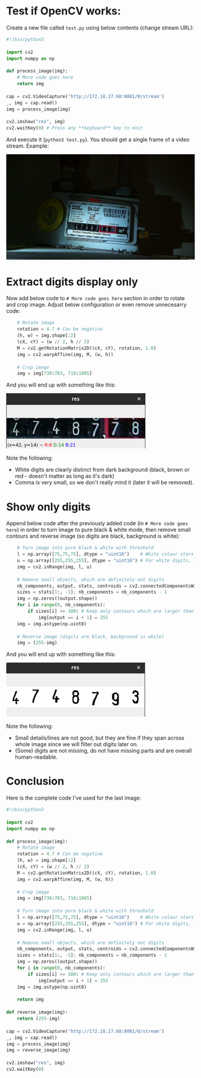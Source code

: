 # Test if OpenCV works:

Create a new file called `test.py` using below contents (change stream URL):
```python
#!/bin/python3

import cv2
import numpy as np

def process_image(img):
    # More code goes here
    return img

cap = cv2.VideoCapture('http://172.18.17.68:8081/0/stream')
_, img = cap.read()
img = process_image(img)

cv2.imshow("res", img)
cv2.waitKey(0) # Press any **keyboard** key to exit
```

And execute it (`python3 test.py`). You should get a single frame of a video stream. Example:

![](https://github.com/erkexzcx/gas_monitor/raw/main/instructions/images/pic4.png)

# Extract digits display only

Now add below code to `# More code goes here` section in order to rotate and crop image. Adjust below configuration or even remove unnecesarry code:
```python
    # Rotate image
    rotation = 4.7 # Can be negative
    (h, w) = img.shape[:2]
    (cX, cY) = (w // 2, h // 2)
    M = cv2.getRotationMatrix2D((cX, cY), rotation, 1.0)
    img = cv2.warpAffine(img, M, (w, h))

    # Crop image
    img = img[730:783, 710:1065]
```

And you will end up with something like this:

![](https://github.com/erkexzcx/gas_monitor/raw/main/instructions/images/pic5.png)

Note the following:
* White digits are clearly distinct from dark background (black, brown or red - doesn't matter as long as it's dark)
* Comma is very small, so we don't really mind it (later it will be removed).

# Show only digits

Append below code after the previously added code (in `# More code goes here`) in order to turn image to pure black & white mode, then remove small contours and reverse image (so digits are black, background is white):

```python
    # Turn image into pure black & white with threshold
    l = np.array([75,75,75], dtype = "uint16")    # White colour stars from about [75,75,75] (small particles/noise will be removed later)
    u = np.array([255,255,255], dtype = "uint16") # For white digits, leave [255,255,255] (maximum white)
    img = cv2.inRange(img, l, u)

    # Remove small objects, which are definitely not digits
    nb_components, output, stats, centroids = cv2.connectedComponentsWithStats(img, connectivity=8)
    sizes = stats[1:, -1]; nb_components = nb_components - 1
    img = np.zeros((output.shape))
    for i in range(0, nb_components):
        if sizes[i] >= 100: # Keep only contours which are larger than 100 black pixels
            img[output == i + 1] = 255
    img = img.astype(np.uint8)

    # Reverse image (digits are black, background is white)
    img = (255-img)
```

And you will end up with something like this:

![](https://github.com/erkexzcx/gas_monitor/raw/main/instructions/images/pic6.png)

Note the following:
* Small details/lines are not good, but they are fine if they span across whole image since we will filter out digits later on.
* (Some) digits are not missing, do not have missing parts and are overall human-readable.

# Conclusion

Here is the complete code I've used for the last image:
```python
#!/bin/python3

import cv2
import numpy as np

def process_image(img):
    # Rotate image
    rotation = 4.7 # Can be negative
    (h, w) = img.shape[:2]
    (cX, cY) = (w // 2, h // 2)
    M = cv2.getRotationMatrix2D((cX, cY), rotation, 1.0)
    img = cv2.warpAffine(img, M, (w, h))

    # Crop image
    img = img[730:783, 710:1065]

    # Turn image into pure black & white with threshold
    l = np.array([75,75,75], dtype = "uint16")    # White colour stars from about [75,75,75] (small particles/noise will be removed later)
    u = np.array([255,255,255], dtype = "uint16") # For white digits, leave [255,255,255] (maximum white)
    img = cv2.inRange(img, l, u)

    # Remove small objects, which are definitely not digits
    nb_components, output, stats, centroids = cv2.connectedComponentsWithStats(img, connectivity=8)
    sizes = stats[1:, -1]; nb_components = nb_components - 1
    img = np.zeros((output.shape))
    for i in range(0, nb_components):
        if sizes[i] >= 100: # Keep only contours which are larger than 100 black pixels
            img[output == i + 1] = 255
    img = img.astype(np.uint8)

    return img

def reverse_image(img):
    return (255-img)

cap = cv2.VideoCapture('http://172.18.17.68:8081/0/stream')
_, img = cap.read()
img = process_image(img)
img = reverse_image(img)

cv2.imshow("res", img)
cv2.waitKey(0)
```
